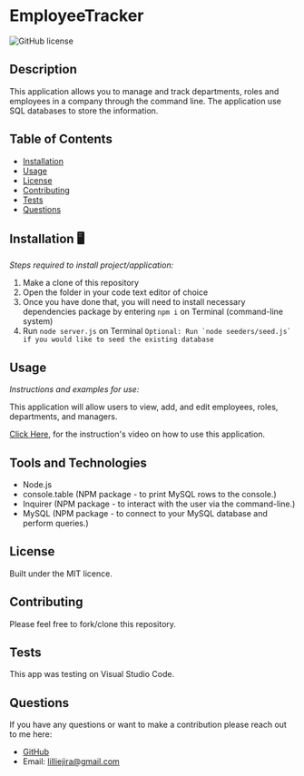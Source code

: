 # EmployeeTracker
![GitHub license](https://img.shields.io/badge/license-MIT-yellow.svg) 


## Description
This application allows you to manage and track departments, roles and employees in a company through the command line. The application use SQL databases to store the information. 

## Table of Contents 
- [Installation](#installation)
- [Usage](#usage)
- [License](#license)
- [Contributing](#contributing)
- [Tests](#tests)
- [Questions](#questions)


## Installation 🖥️
*Steps required to install project/application:*
1.	Make a clone of this repository
2.	Open the folder in your code text editor of choice
3.	Once you have done that, you will need to install necessary dependencies package by entering `npm i` on Terminal (command-line system)
4.  Run `node server.js` on Terminal 
```Optional: Run `node seeders/seed.js` if you would like to seed the existing database```



## Usage 
*Instructions and examples for use:* 

This application will allow users to view, add, and edit employees, roles, departments, and managers.

[Click Here](https://drive.google.com/file/d/1gzucsoQAotu2eKiX06bxsm8wbmRzocC2/view), for the instruction's video on how to use this application.


## Tools and Technologies 
- Node.js
- console.table (NPM package - to print MySQL rows to the console.)
- Inquirer (NPM package - to interact with the user via the command-line.)
- MySQL (NPM package - to connect to your MySQL database and perform queries.)


## License
Built under the MIT licence. 

## Contributing
Please feel free to fork/clone this repository.

## Tests
This app was testing on Visual Studio Code.

## Questions
If you have any questions or want to make a contribution please reach out to me here: 

* [GitHub](https://github.com/lilliemefie/) 
* Email: lilliejira@gmail.com